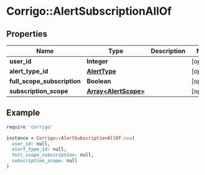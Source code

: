 # Corrigo::AlertSubscriptionAllOf

## Properties

| Name | Type | Description | Notes |
| ---- | ---- | ----------- | ----- |
| **user_id** | **Integer** |  | [optional] |
| **alert_type_id** | [**AlertType**](AlertType.md) |  | [optional] |
| **full_scope_subscription** | **Boolean** |  | [optional] |
| **subscription_scope** | [**Array&lt;AlertScope&gt;**](AlertScope.md) |  | [optional] |

## Example

```ruby
require 'corrigo'

instance = Corrigo::AlertSubscriptionAllOf.new(
  user_id: null,
  alert_type_id: null,
  full_scope_subscription: null,
  subscription_scope: null
)
```

